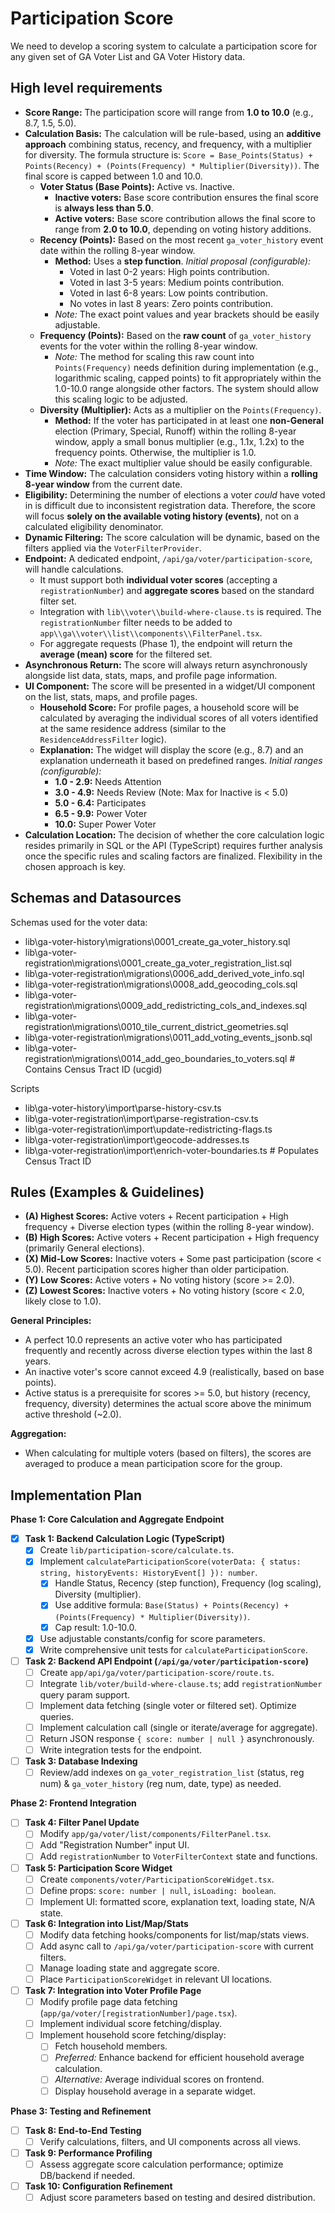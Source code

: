# Participation Score

We need to develop a scoring system to calculate a participation score for any given set of GA Voter List and GA Voter History data.

## High level requirements
- **Score Range:** The participation score will range from **1.0 to 10.0** (e.g., 8.7, 1.5, 5.0).
- **Calculation Basis:** The calculation will be rule-based, using an **additive approach** combining status, recency, and frequency, with a multiplier for diversity. The formula structure is: `Score = Base_Points(Status) + Points(Recency) + (Points(Frequency) * Multiplier(Diversity))`. The final score is capped between 1.0 and 10.0.
    - **Voter Status (Base Points):** Active vs. Inactive.
        - **Inactive voters:** Base score contribution ensures the final score is **always less than 5.0**.
        - **Active voters:** Base score contribution allows the final score to range from **2.0 to 10.0**, depending on voting history additions.
    - **Recency (Points):** Based on the most recent `ga_voter_history` event date within the rolling 8-year window.
        - **Method:** Uses a **step function**. *Initial proposal (configurable):*
            - Voted in last 0-2 years: High points contribution.
            - Voted in last 3-5 years: Medium points contribution.
            - Voted in last 6-8 years: Low points contribution.
            - No votes in last 8 years: Zero points contribution.
        - *Note:* The exact point values and year brackets should be easily adjustable.
    - **Frequency (Points):** Based on the **raw count** of `ga_voter_history` events for the voter within the rolling 8-year window.
        - *Note:* The method for scaling this raw count into `Points(Frequency)` needs definition during implementation (e.g., logarithmic scaling, capped points) to fit appropriately within the 1.0-10.0 range alongside other factors. The system should allow this scaling logic to be adjusted.
    - **Diversity (Multiplier):** Acts as a multiplier on the `Points(Frequency)`.
        - **Method:** If the voter has participated in at least one **non-General** election (Primary, Special, Runoff) within the rolling 8-year window, apply a small bonus multiplier (e.g., 1.1x, 1.2x) to the frequency points. Otherwise, the multiplier is 1.0.
        - *Note:* The exact multiplier value should be easily configurable.
- **Time Window:** The calculation considers voting history within a **rolling 8-year window** from the current date.
- **Eligibility:** Determining the number of elections a voter *could* have voted in is difficult due to inconsistent registration data. Therefore, the score will focus **solely on the available voting history (events)**, not on a calculated eligibility denominator.
- **Dynamic Filtering:** The score calculation will be dynamic, based on the filters applied via the `VoterFilterProvider`.
- **Endpoint:** A dedicated endpoint, `/api/ga/voter/participation-score`, will handle calculations.
    - It must support both **individual voter scores** (accepting a `registrationNumber`) and **aggregate scores** based on the standard filter set.
    - Integration with `lib\\voter\\build-where-clause.ts` is required. The `registrationNumber` filter needs to be added to `app\\ga\\voter\\list\\components\\FilterPanel.tsx`.
    - For aggregate requests (Phase 1), the endpoint will return the **average (mean) score** for the filtered set.
- **Asynchronous Return:** The score will always return asynchronously alongside list data, stats, maps, and profile page information.
- **UI Component:** The score will be presented in a widget/UI component on the list, stats, maps, and profile pages.
    - **Household Score:** For profile pages, a household score will be calculated by averaging the individual scores of all voters identified at the same residence address (similar to the `ResidenceAddressFilter` logic).
    - **Explanation:** The widget will display the score (e.g., 8.7) and an explanation underneath it based on predefined ranges. *Initial ranges (configurable):*
        - **1.0 - 2.9:** Needs Attention
        - **3.0 - 4.9:** Needs Review (Note: Max for Inactive is < 5.0)
        - **5.0 - 6.4:** Participates
        - **6.5 - 9.9:** Power Voter
        - **10.0:** Super Power Voter
- **Calculation Location:** The decision of whether the core calculation logic resides primarily in SQL or the API (TypeScript) requires further analysis once the specific rules and scaling factors are finalized. Flexibility in the chosen approach is key.

## Schemas and Datasources
Schemas used for the voter data:
 - lib\ga-voter-history\migrations\0001_create_ga_voter_history.sql
 - lib\ga-voter-registration\migrations\0001_create_ga_voter_registration_list.sql
 - lib\ga-voter-registration\migrations\0006_add_derived_vote_info.sql
 - lib\ga-voter-registration\migrations\0008_add_geocoding_cols.sql
 - lib\ga-voter-registration\migrations\0009_add_redistricting_cols_and_indexes.sql
 - lib\ga-voter-registration\migrations\0010_tile_current_district_geometries.sql
 - lib\ga-voter-registration\migrations\0011_add_voting_events_jsonb.sql
 - lib\ga-voter-registration\migrations\0014_add_geo_boundaries_to_voters.sql # Contains Census Tract ID (ucgid)

 Scripts
 - lib\ga-voter-history\import\parse-history-csv.ts
 - lib\ga-voter-registration\import\parse-registration-csv.ts
 - lib\ga-voter-registration\import\update-redistricting-flags.ts
 - lib\ga-voter-registration\import\geocode-addresses.ts
 - lib\ga-voter-registration\import\enrich-voter-boundaries.ts # Populates Census Tract ID


 ## Rules (Examples & Guidelines)
- **(A) Highest Scores:** Active voters + Recent participation + High frequency + Diverse election types (within the rolling 8-year window).
- **(B) High Scores:** Active voters + Recent participation + High frequency (primarily General elections).
- **(X) Mid-Low Scores:** Inactive voters + Some past participation (score < 5.0). Recent participation scores higher than older participation.
- **(Y) Low Scores:** Active voters + No voting history (score >= 2.0).
- **(Z) Lowest Scores:** Inactive voters + No voting history (score < 2.0, likely close to 1.0).

**General Principles:**
- A perfect 10.0 represents an active voter who has participated frequently and recently across diverse election types within the last 8 years.
- An inactive voter's score cannot exceed 4.9 (realistically, based on base points).
- Active status is a prerequisite for scores >= 5.0, but history (recency, frequency, diversity) determines the actual score above the minimum active threshold (~2.0).

**Aggregation:**
- When calculating for multiple voters (based on filters), the scores are averaged to produce a mean participation score for the group.

## Implementation Plan

**Phase 1: Core Calculation and Aggregate Endpoint**

- [x] **Task 1: Backend Calculation Logic (TypeScript)**
    - [x] Create `lib/participation-score/calculate.ts`.
    - [x] Implement `calculateParticipationScore(voterData: { status: string, historyEvents: HistoryEvent[] }): number`.
        - [x] Handle Status, Recency (step function), Frequency (log scaling), Diversity (multiplier).
        - [x] Use additive formula: `Base(Status) + Points(Recency) + (Points(Frequency) * Multiplier(Diversity))`.
        - [x] Cap result: 1.0-10.0.
    - [x] Use adjustable constants/config for score parameters.
    - [x] Write comprehensive unit tests for `calculateParticipationScore`.

- [ ] **Task 2: Backend API Endpoint (`/api/ga/voter/participation-score`)**
    - [ ] Create `app/api/ga/voter/participation-score/route.ts`.
    - [ ] Integrate `lib/voter/build-where-clause.ts`; add `registrationNumber` query param support.
    - [ ] Implement data fetching (single voter or filtered set). Optimize queries.
    - [ ] Implement calculation call (single or iterate/average for aggregate).
    - [ ] Return JSON response `{ score: number | null }` asynchronously.
    - [ ] Write integration tests for the endpoint.

- [ ] **Task 3: Database Indexing**
    - [ ] Review/add indexes on `ga_voter_registration_list` (status, reg num) & `ga_voter_history` (reg num, date, type) as needed.

**Phase 2: Frontend Integration**

- [ ] **Task 4: Filter Panel Update**
    - [ ] Modify `app/ga/voter/list/components/FilterPanel.tsx`.
    - [ ] Add "Registration Number" input UI.
    - [ ] Add `registrationNumber` to `VoterFilterContext` state and functions.

- [ ] **Task 5: Participation Score Widget**
    - [ ] Create `components/voter/ParticipationScoreWidget.tsx`.
    - [ ] Define props: `score: number | null`, `isLoading: boolean`.
    - [ ] Implement UI: formatted score, explanation text, loading state, N/A state.

- [ ] **Task 6: Integration into List/Map/Stats**
    - [ ] Modify data fetching hooks/components for list/map/stats views.
    *   [ ] Add async call to `/api/ga/voter/participation-score` with current filters.
    *   [ ] Manage loading state and aggregate score.
    *   [ ] Place `ParticipationScoreWidget` in relevant UI locations.

- [ ] **Task 7: Integration into Voter Profile Page**
    *   [ ] Modify profile page data fetching (`app/ga/voter/[registrationNumber]/page.tsx`).
    *   [ ] Implement individual score fetching/display.
    *   [ ] Implement household score fetching/display:
        *   [ ] Fetch household members.
        *   [ ] *Preferred:* Enhance backend for efficient household average calculation.
        *   [ ] *Alternative:* Average individual scores on frontend.
        *   [ ] Display household average in a separate widget.

**Phase 3: Testing and Refinement**

- [ ] **Task 8: End-to-End Testing**
    - [ ] Verify calculations, filters, and UI components across all views.
- [ ] **Task 9: Performance Profiling**
    - [ ] Assess aggregate score calculation performance; optimize DB/backend if needed.
- [ ] **Task 10: Configuration Refinement**
    - [ ] Adjust score parameters based on testing and desired distribution.
